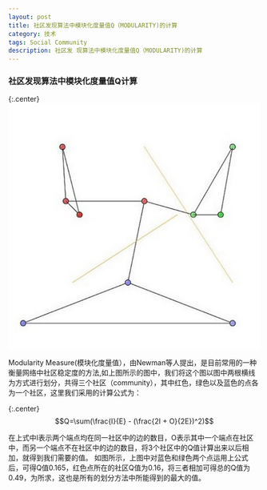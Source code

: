 ```yaml
---
layout: post
title: 社区发现算法中模块化度量值Q（MODULARITY)的计算
category: 技术
tags: Social Community
description: 社区发 现算法中模块化度量值Q（MODULARITY)的计算 
---
```

<script type="text/javascript" src="http://cdn.mathjax.org/mathjax/latest/MathJax.js?config=default"></script>
### 社区发现算法中模块化度量值Q计算
 

{:.center}
![Alt text](/img/modularity.png  "modularity")


Modularity Measure(模块化度量值），由Newman等人提出，是目前常用的一种衡量网络中社区稳定度的方法,如上图所示的图中，我们将这个图以图中两根横线为方式进行划分，共得三个社区（community），其中红色，绿色以及蓝色的点各为一个社区，这里我们采用的计算公式为：

{:.center}
$$Q=\sum(\frac{I}{E} - (\frac{2I + O}{2E})^2)$$

在上式中I表示两个端点均在同一社区中的边的数目，O表示其中一个端点在社区中，而另一个端点不在社区中的边的数目，将3个社区中的Q值计算出来以后相加，就得到我们需要的值。
如图所示，上图中对蓝色和绿色两个点运用上公式后，可得Q值0.165，红色点所在的社区Q值为0.16，将三者相加可得总的Q值为0.49，为所求，这也是所有的划分方法中所能得到的最大的值。
